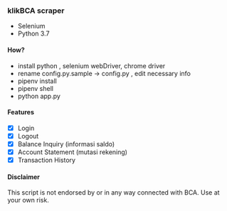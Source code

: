### klikBCA scraper

- Selenium
- Python 3.7

#### How?

- install python , selenium webDriver, chrome driver
- rename config.py.sample -> config.py , edit necessary info
- pipenv install
- pipenv shell
- python app.py

#### Features

- [x] Login
- [x] Logout
- [x] Balance Inquiry (informasi saldo)
- [x] Account Statement (mutasi rekening)
- [x] Transaction History

#### Disclaimer

This script is not endorsed by or in any way connected with BCA. Use at your own risk.
